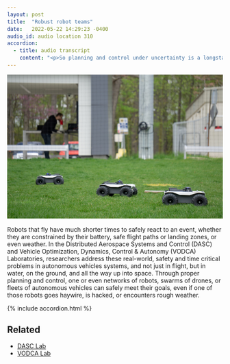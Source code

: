 ```yaml
---
layout: post
title:  "Robust robot teams"
date:   2022-05-22 14:29:23 -0400
audio_id: audio location 310
accordion: 
  - title: audio transcript
    content: "<p>So planning and control under uncertainty is a longstanding topic within robotics and artificial intelligence, the controls communities. Let's consider that we have quad rotor that has to navigate in an environment. So there are obstacles like physical obstacles--the buildings, there might be other quad rotors navigating also around, and it also has to navigate in the presence of processes like, for example, wind.</p><p>So the quad rotor has imperfect information about the environment and it has to make decisions on, for example, whether it's safe to go through this path or it should be better to go around the obstacles. So that it keeps a safe distance with respect to the obstacles and using information about the wind that it doesn't directly measure that it has to estimate on the fly.</p><p>So that creates a problem of safety under uncertainty. And the questions that that are related to this problem would be how we can ensure that the system trajectories will always remain safe in an unknown environment, in an environment that we might not know exactly the location of the obstacles or the wind that is affecting the motion of the vehicle.</p>"
---
```


<div class="audio-player">
   <!-- this is where the player will be injected -->
</div>

![Three autonomous ground vehicles work together as they move](/assets/images/310-robot-teams.jpg)

Robots that fly have much shorter times to safely react to an event, whether they are constrained by their battery, safe flight paths or landing zones, or even weather. In the Distributed Aerospace Systems and Control (DASC) and Vehicle Optimization, Dynamics, Control & Autonomy (VODCA) Laboratories, researchers address these real-world, safety and time critical problems in autonomous vehicles systems, and not just in flight, but in water, on the ground, and all the way up into space. Through proper planning and control, one or even networks of robots, swarms of drones, or fleets of autonomous vehicles can safely meet their goals, even if one of those robots goes haywire, is hacked, or encounters rough weather.

{% include accordion.html %}

## Related
* [DASC Lab](http://www-personal.umich.edu/~dpanagou/labs/index.html)
* [VODCA Lab](https://vodca.engin.umich.edu)




<script type="text/javascript">

 const player = new Shikwasa({
   container: () => document.querySelector('.audio-player'),
   audio: {
     title: 'Robust robot teams',
     artist: 'audio location 260',
     cover: '/assets/images/310-robot-teams.jpg',
     src: '/assets/audio/140-robot-garden.mp3',
   },
   // fixed: {
   //   type: 'static',
   // }
 })

 </script>
